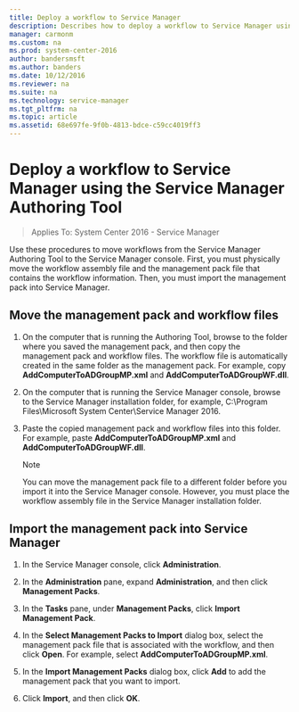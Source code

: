```yaml
---
title: Deploy a workflow to Service Manager
description: Describes how to deploy a workflow to Service Manager using the Service Manager Authoring Tool.
manager: carmonm
ms.custom: na
ms.prod: system-center-2016
author: bandersmsft
ms.author: banders
ms.date: 10/12/2016
ms.reviewer: na
ms.suite: na
ms.technology: service-manager
ms.tgt_pltfrm: na
ms.topic: article
ms.assetid: 68e697fe-9f0b-4813-bdce-c59cc4019ff3
---
```


# Deploy a workflow to Service Manager using the Service Manager Authoring Tool

>Applies To: System Center 2016 - Service Manager

Use these procedures to move workflows from the Service Manager Authoring Tool to the Service Manager console. First, you must physically move the workflow assembly file and the management pack file that contains the workflow information. Then, you must import the management pack into Service Manager.  

## Move the management pack and workflow files  

1.  On the computer that is running the Authoring Tool, browse to the folder where you saved the management pack, and then copy the management pack and workflow files. The workflow file is automatically created in the same folder as the management pack. For example, copy **AddComputerToADGroupMP.xml** and **AddComputerToADGroupWF.dll**.  

2.  On the computer that is running the Service Manager console, browse to the Service Manager installation folder, for example, C:\\Program Files\\Microsoft System Center\\Service Manager 2016.  

3.  Paste the copied management pack and workflow files into this folder. For example, paste **AddComputerToADGroupMP.xml** and **AddComputerToADGroupWF.dll**.  

    > [!NOTE]  
    >  You can move the management pack file to a different folder before you import it into the Service Manager console. However, you must place the workflow assembly file in the Service Manager installation folder.  

## Import the management pack into Service Manager  

1.  In the Service Manager console, click **Administration**.  

2.  In the **Administration** pane, expand **Administration**, and then click **Management Packs**.  

3.  In the **Tasks** pane, under **Management Packs**, click **Import Management Pack**.  

4.  In the **Select Management Packs to Import** dialog box, select the management pack file that is associated with the workflow, and then click **Open**. For example, select **AddComputerToADGroupMP.xml**.  

5.  In the **Import Management Packs** dialog box, click **Add** to add the management pack that you want to import.  

6.  Click **Import**, and then click **OK**.  
